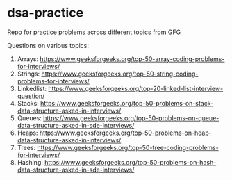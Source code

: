 # dsa-practice
Repo for practice problems across different topics from GFG

Questions on various topics:
1.  Arrays: https://www.geeksforgeeks.org/top-50-array-coding-problems-for-interviews/
2.  Strings: https://www.geeksforgeeks.org/top-50-string-coding-problems-for-interviews/
3.  Linkedlist: https://www.geeksforgeeks.org/top-20-linked-list-interview-question/
4.  Stacks: https://www.geeksforgeeks.org/top-50-problems-on-stack-data-structure-asked-in-interviews/
5.  Queues: https://www.geeksforgeeks.org/top-50-problems-on-queue-data-structure-asked-in-sde-interviews/
6.  Heaps: https://www.geeksforgeeks.org/top-50-problems-on-heap-data-structure-asked-in-interviews/
7.  Trees: https://www.geeksforgeeks.org/top-50-tree-coding-problems-for-interviews/
8.  Hashing: https://www.geeksforgeeks.org/top-50-problems-on-hash-data-structure-asked-in-sde-interviews/
